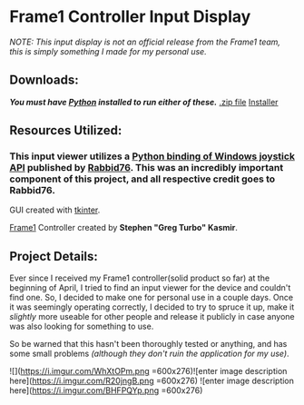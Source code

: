 # Frame1 Controller Input Display
*NOTE: This input display is not an official release from the Frame1 team, this is simply something I made for my personal use.*
## Downloads:
***You must have [Python](https://www.python.org/downloads/) installed to run either of these.***
[.zip file](https://drive.google.com/file/d/1YJkDfWtmOmSWDpqrGzKxHmhjGDuk1OeN/view?usp=sharing)
[Installer](https://drive.google.com/file/d/1HRRzt_gEkd5lBUJlp7h_yCu2TUr2oHg8/view?usp=sharing)


## Resources Utilized:

### This input viewer utilizes a [Python binding of Windows joystick API](https://github.com/Rabbid76/python_windows_joystickapi) published by [Rabbid76](https://github.com/Rabbid76). This was an incredibly important component of this project, and all respective credit goes to Rabbid76.

GUI created with [tkinter](https://docs.python.org/3/library/tkinter.html).

[Frame1](https://frame1.gg/) Controller created by **Stephen "Greg Turbo" Kasmir**.

## Project Details:
Ever since I received my Frame1 controller(solid product so far) at the beginning of April, I tried to find an input viewer for the device and couldn't find one. So, I decided to make one for personal use in a couple days. Once it was seemingly operating correctly, I decided to try to spruce it up, make it *slightly* more useable for other people and release it publicly in case anyone was also looking for something to use. 

So be warned that this hasn't been thoroughly tested or anything, and has some small problems *(although they don't ruin the application for my use)*.

![](https://i.imgur.com/WhXtOPm.png =600x276)![enter image description here](https://i.imgur.com/R20jngB.png  =600x276)
![enter image description here](https://i.imgur.com/BHFPQYp.png =600x276)